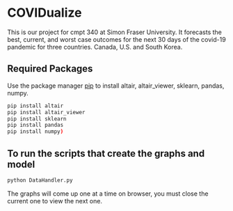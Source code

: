 # COVIDualize

This is our project for cmpt 340 at Simon Fraser University. It forecasts the best, current, and worst case outcomes for the next 30 days of the covid-19 pandemic for three countries. Canada, U.S. and South Korea.

## Required Packages

Use the package manager [pip](https://pip.pypa.io/en/stable/) to install altair, altair_viewer, sklearn, pandas, numpy.

```bash
pip install altair
pip install altair_viewer 
pip install sklearn 
pip install pandas 
pip install numpy)
```

## To run the scripts that create the graphs and model

```bash
python DataHandler.py
```
The graphs will come up one at a time on browser, you must close the current one to view the next one.